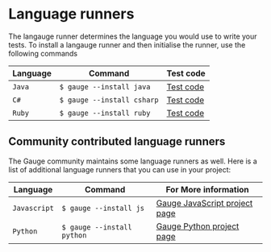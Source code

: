 # Language runners
The langauge runner determines the language you would use to write your tests. To install a langauge runner and then initialise the runner, use the following commands

| Language | Command | Test code |
| -- | -- | -- |
| `Java` | ``$ gauge --install java`` | [Test code](../test_code/java/java.md) |
| `C#` | ``$ gauge --install csharp`` | [Test code](../test_code/csharp/csharp.md) |
| `Ruby` | ``$ gauge --install ruby`` | [Test code](../test_code/ruby/ruby.md) |

## Community contributed language runners

The Gauge community maintains some language runners as well. Here is a list of additional language runners that you can use in your project:

| Language | Command | For More information|
| -- | -- | -- |
| `Javascript` | ``$ gauge --install js`` | [Gauge JavaScript project page](http://github.com/getgauge-contrib/gauge-js) |
| `Python` | ``$ gauge --install python`` | [Gauge Python project page](http://github.com/kashishm/gauge-python) |
